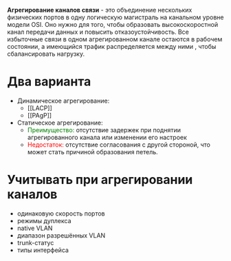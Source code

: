 **Агрегирование каналов связи** - это объединение нескольких физических портов в одну логическую магистраль на канальном уровне модели OSI. Оно нужно для того, чтобы образовать высокоскоростной канал передачи данных и повысить отказоустойчивость. Все избыточные связи в одном агрегированном канале остаются в рабочем состоянии, а имеющийся трафик распределяется между ними , чтобы сбалансировать нагрузку.


# Два варианта

- Динамическое агрегирование:
    - [[LACP]]
    - [[PAgP]]
- Статическое агрегирование:
    - <span style="color:green">Преимущество:</span> отсутствие задержек при поднятии агрегированного канала или изменении его настроек
    - <span style="color:red">Недостаток:</span> отсутствие согласования с другой стороной, что может стать причиной образования петель.

# Учитывать при агрегировании каналов

- одинаковую скорость портов
- режимы дуплекса
- native VLAN
- диапазон разрешённых VLAN
- trunk-статус
- типы интерфейса